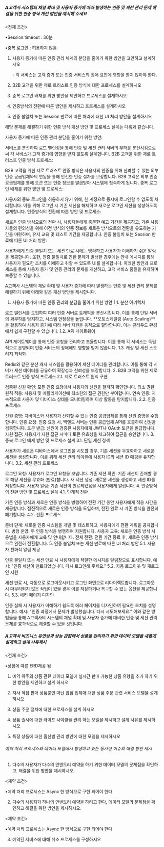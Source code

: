 ##### A고객사 시스템의 채널 확대 및 사용자 증가에 따라 발생하는 인증 및 세션 관리 문제 해결을 위한 인증 방식 개선 방안을 제시해 주세요

<전제 조건>

•Session timeout : 30분

•중복 로그인 : 허용하지 않음

1. 사용자 증가에 따른 인증 관리 쳬계의 분담을 줄이기 위한 방안을 고안하고 설계하시오

   \- 각 서비스는 고객 증가 또는 인증 서비스의 장애 요인에 영향을 받지 않아야 한다.

2. B2B 고객을 위한 제로 트러스트 인증 방식에 대한 프로세스를 설계하시오

3. 중복 로그인 배재를 위한 방안을 제안하고 프로세스를 설계하시오

4. 인증방식의 전환에 따른 방안을 제시하고 프로세스를 설계하시오

5.  인증 불일치 또는 Session 만료에 따른 처리에 대한 UI 처리 방안을 설계하시오

해당 문제를 해결하기 위한 인증 방식 개선 방안 및 프로세스 설계는 다음과 같습니다.

사용자 증가에 따른 인증 관리 분담을 줄이기 위한 방안:

서비스를 분산하여 로드 밸런싱을 통해 인증 및 세션 관리 서버의 부하를 분산시킴으로써 각 서비스가 고객 증가에 영향을 받지 않도록 설계합니다.
B2B 고객을 위한 제로 트러스트 인증 방식 프로세스:

B2B 고객을 위한 제로 트러스트 인증 방식은 사용자의 인증을 위해 신뢰할 수 있는 외부 인증 공급업체와의 연동을 통해 안전한 인증 절차를 보장합니다. B2B 고객은 외부 인증 공급업체를 통해 토큰 또는 인증 정보를 발급받아 시스템에 접속하게 됩니다.
중복 로그인 배재를 위한 방안 및 프로세스:

사용자의 중복 로그인을 허용하지 않기 위해, 한 계정으로 동시에 로그인할 수 없도록 처리합니다. 이를 위해 로그인 시 기존 세션을 해제하고 새로운 로그인 세션을 생성하도록 설계합니다.
인증방식의 전환에 따른 방안 및 프로세스:

새로운 인증 방식으로의 전환 시, 사용자들에게 충분한 예고 기간을 제공하고, 기존 사용자들의 편의성을 위해 이전 방식의 인증 정보를 새로운 방식으로의 전환을 유도하는 기간을 마련하며, 유저 교육 및 테스트 기간을 제공합니다.
인증 불일치 또는 Session 만료에 따른 UI 처리 방안:

사용자에게 인증 불일치 또는 세션 만료 시에는 명확하고 사용자가 이해하기 쉬운 알림을 제공합니다. 또한, 인증 불일치로 인한 문제가 발생한 경우에는 안내 메시지를 통해 사용자가 필요한 조치를 이해하고 취할 수 있도록 UI를 설계합니다.
이러한 방안과 프로세스를 통해 사용자 증가 및 인증 관리의 문제를 개선하고, 고객 서비스 품질을 유지하며 보증할 수 있습니다.

A고객사 시스템의 채널 확대 및 사용자 증가에 따라 발생하는 인증 및 세션 관리 문제를 해결하기 위해 아래와 같은 개선 방안을 제시합니다.

1. 사용자 증가에 따른 인증 관리의 분담을 줄이기 위한 방안
1.1. 분산 아키텍처

로드 밸런서를 도입하여 여러 인증 서버로 트래픽을 분산시킵니다. 이를 통해 단일 서버의 과부하를 방지하고, 시스템 안정성을 높입니다.
**오토스케일링 (Auto Scaling)**을 활용하여 사용자 증가에 따라 서버 자원을 동적으로 할당합니다. 이는 클라우드 환경에서 쉽게 구현할 수 있습니다.
1.2. API 게이트웨이

API 게이트웨이를 통해 인증 요청을 관리하고 조율합니다. 이를 통해 각 서비스는 독립적으로 운영되며 인증 서비스의 장애에도 영향을 받지 않습니다.
1.3. 캐싱 및 세션 스토리지 최적화

Redis와 같은 분산 캐시 시스템을 활용하여 세션 데이터를 관리합니다. 이를 통해 각 서버가 세션 데이터를 공유하여 확장성과 신뢰성을 보장합니다.
2. B2B 고객을 위한 제로 트러스트 인증 방식 프로세스
2.1. 제로 트러스트 원칙 구현

검증된 신원 확인: 모든 인증 요청에서 사용자의 신원을 철저히 확인합니다.
최소 권한 원칙 적용: 사용자 및 애플리케이션에 최소한의 접근 권한만 부여합니다.
연속 인증: 지속적으로 사용자 및 디바이스 상태를 모니터링하여 이상 활동을 탐지합니다.
2.2. 인증 프로세스

신원 증명: 디바이스와 사용자가 신뢰할 수 있는 인증 공급업체를 통해 신원 증명을 수행합니다.
인증 요청: 인증 요청 시, 백엔드 서버는 인증 공급업체 API를 호출하여 신원을 검증합니다.
토큰 발급: 신원이 검증된 사용자에게 JWT나 OAuth 토큰을 발급합니다.
자원 접근: 사용자가 자원 접근 시마다 토큰 유효성을 체크하여 접근을 승인합니다.
3. 중복 로그인 배제 방안 및 프로세스 설계
3.1. 단일 세션 정책

사용자가 새로운 디바이스에서 로그인을 시도할 경우, 기존 세션을 무효화하고 새로운 세션을 생성합니다.
이를 위해 세션 관리 테이블에 사용자 ID와 세션 ID 매핑을 유지합니다.
3.2. 세션 관리 프로세스

로그인 요청: 사용자가 로그인 요청을 보냅니다.
기존 세션 확인: 기존 세션이 존재할 경우 해당 세션을 무효화 (만료)합니다.
새 세션 생성: 새로운 세션을 생성하고 세션 ID를 저장합니다.
사용자 알림: 기존 세션이 만료되었음을 사용자에게 알립니다.
4. 인증방식의 전환 방안 및 프로세스 설계
4.1. 단계적 전환

기존 인증 방식과 새로운 인증 방식을 병행하여 전환 기간 동안 사용자에게 적응 시간을 제공합니다.
점진적으로 새로운 인증 방식을 도입하며, 전환 완료 시 기존 방식을 완전히 폐기합니다.
4.2. 전환 프로세스

준비 단계: 새로운 인증 시스템을 개발 및 테스트하고, 사용자에게 전환 계획을 공지합니다.
병행 운영: 두 인증 방식을 병행하여 지원합니다.
사용자 교육: 새로운 인증 방식 사용법을 사용자에게 교육 및 안내합니다.
전체 전환: 전환 기간 종료 후, 새로운 인증 방식으로 완전히 전환합니다.
5. 인증 불일치 또는 세션 만료에 따른 UI 처리 방안
5.1. 사용자 친화적 알림 제공

인증 불일치 또는 세션 만료 시 사용자에게 적절한 메시지를 알림창으로 표시합니다.
예시: "인증 세션이 만료되었습니다. 다시 로그인해 주세요."
5.2. 자동 로그아웃 및 재로그인 지원

세션 만료 시, 자동으로 로그아웃시키고 로그인 화면으로 리다이렉트합니다.
로그아웃 시 마무리되지 않은 작업이 있을 경우 이를 저장하거나 복구할 수 있는 옵션을 제공합니다.
5.3. 에러 페이지 디자인

인증 실패 시 사용자가 이해하기 쉽도록 에러 페이지를 디자인하여 필요한 조치를 설명합니다.
예시: "인증 과정에서 문제가 발생했습니다. 다시 시도해보세요."
이와 같은 방법들을 통해 A고객사의 시스템의 채널 확대 및 사용자 증가에 대비한 인증 및 세션 관리 문제를 효과적으로 해결할 수 있을 것입니다.

##### A고객사 비즈니스 유연성과 성능 관점에서 상품을 관리하기 위한 데이터 모델을 새롭게 설계하고 설계 사유제시

<전제 조건>

•상황에 따른 ERD제공 됨

1. 예약 위주의 상품 관련 데이터 모델에 실시간 판매 가능한 상품 유형을 추가 하기 위한 방안을 제안하고 설계 하시오

2.  자사 직접 판매 상품뿐만 아닌 입점 업체애 대한 상품 주문 관련 서비스 모델을 설계 하시오

3.  상품 주문 절차에 대한 프로세스를 설계 하시오 

4.  상품 출시에 대한 라이프 사이클을 관리 하는 모델을 제시하고 설계 사유를 제시하시오

5. 특정 상품에 대한 옵션별 관리 방안에 대한 모델을 제시하시오

###### 예약 처리 프로세스와 데이터 모델에서 발생하고 있는 동시성 이슈의 해결 방안 제시

1.  다수의 사용자가 다수의 인벤토리 예약을 하기 위한 데이터 모델의 문제점을 확인하고, 해결을 위한   방안을 제시하시오.

 <제약 조건>

•예약 처리 프로세스는 Async 한 방식으로 구현 되어야 한다



2. 다수의 사용자가 하나의 인벤토리 예약을 하려고 한다, 데이터 모델의 문제점을 확인하고 해결을 위한   방안을 제시하시오.

 <제약 조건>

•예약 처리 프로세스는 Async 한 방식으로 구현 되어야 한다   



3. 예약된 서비스에 대해 취소 프로세스를 구성하시오 
